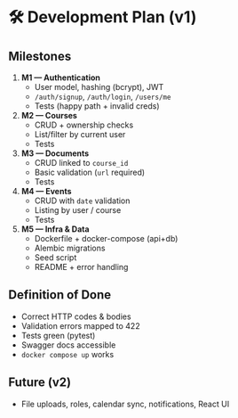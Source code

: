 # 🛠️ Development Plan (v1)

## Milestones
1. **M1 — Authentication**
   - User model, hashing (bcrypt), JWT
   - `/auth/signup`, `/auth/login`, `/users/me`
   - Tests (happy path + invalid creds)
2. **M2 — Courses**
   - CRUD + ownership checks
   - List/filter by current user
   - Tests
3. **M3 — Documents**
   - CRUD linked to `course_id`
   - Basic validation (`url` required)
   - Tests
4. **M4 — Events**
   - CRUD with `date` validation
   - Listing by user / course
   - Tests
5. **M5 — Infra & Data**
   - Dockerfile + docker-compose (api+db)
   - Alembic migrations
   - Seed script
   - README + error handling

## Definition of Done
- Correct HTTP codes & bodies
- Validation errors mapped to 422
- Tests green (pytest)
- Swagger docs accessible
- `docker compose up` works

## Future (v2)
- File uploads, roles, calendar sync, notifications, React UI
